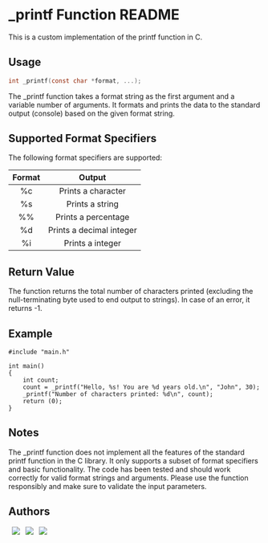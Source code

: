 # _printf Function README

This is a custom implementation of the printf function in C.

## Usage

```c
int _printf(const char *format, ...);

```

The _printf function takes a format string as the first argument and a variable number of arguments.
It formats and prints the data to the standard output (console) based on the given format string.

## Supported Format Specifiers
The following format specifiers are supported:

<div align="center">

| **Format**|      **Output**     
|:---------:|:-------------------:
|     %c    | Prints a character  
|     %s    | Prints a string     
|     %%    | Prints a percentage 
|     %d    | Prints a decimal integer    
|     %i    | Prints a integer     

</div>

## Return Value
The function returns the total number of characters printed (excluding the null-terminating byte used to end output to strings).
In case of an error, it returns -1.

## Example

```
#include "main.h"

int main()
{
    int count;
    count = _printf("Hello, %s! You are %d years old.\n", "John", 30);
    _printf("Number of characters printed: %d\n", count);
    return (0);
}

```
## Notes

The _printf function does not implement all the features of the standard printf function in the C library.
It only supports a subset of format specifiers and basic functionality.
The code has been tested and should work correctly for valid format strings and arguments.
Please use the function responsibly and make sure to validate the input parameters.

## Authors 
&ensp;[<img src="https://img.shields.io/badge/acostanahuel-%23121011.svg?style=for-the-badge&logo=github&logoColor=white">](https://github.com/acostanahuel)
&ensp;[<img src="https://img.shields.io/badge/BrianDeLeon-%23121011.svg?style=for-the-badge&logo=github&logoColor=white">](https://github.com/Kiwizacxs)
&ensp;[<img src="https://img.shields.io/badge/DiegoPiñeyro-%23121011.svg?style=for-the-badge&logo=github&logoColor=white">](https://github.com/Diego29012)

